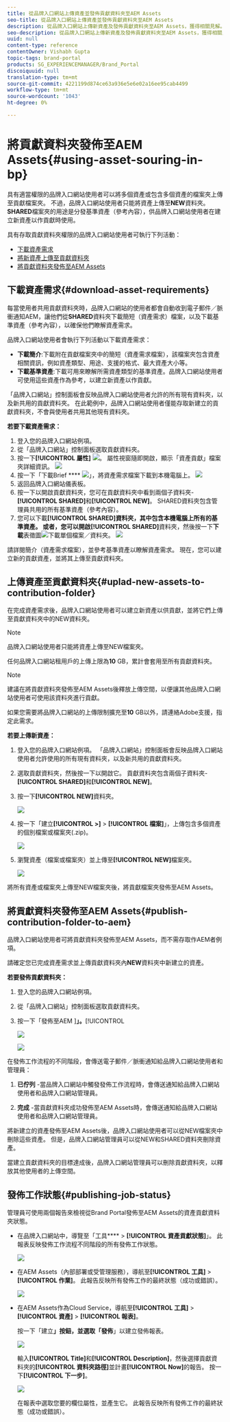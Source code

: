 ```yaml
---
title: 從品牌入口網站上傳資產並發佈貢獻資料夾至AEM Assets
seo-title: 從品牌入口網站上傳資產並發佈貢獻資料夾至AEM Assets
description: 從品牌入口網站上傳新資產及發佈貢獻資料夾至AEM Assets，獲得相關見解。
seo-description: 從品牌入口網站上傳新資產及發佈貢獻資料夾至AEM Assets，獲得相關見解。
uuid: null
content-type: reference
contentOwner: Vishabh Gupta
topic-tags: brand-portal
products: SG_EXPERIENCEMANAGER/Brand_Portal
discoiquuid: null
translation-type: tm+mt
source-git-commit: 4221199d874ce63a936e5e6e02a16ee95cab4499
workflow-type: tm+mt
source-wordcount: '1043'
ht-degree: 0%

---
```



# 將貢獻資料夾發佈至AEM Assets{#using-asset-souring-in-bp}

具有適當權限的品牌入口網站使用者可以將多個資產或包含多個資產的檔案夾上傳至貢獻檔案夾。 不過，品牌入口網站使用者只能將資產上傳至&#x200B;**NEW**&#x200B;資料夾。 **SHARED**&#x200B;檔案夾的用途是分發基準資產（參考內容），供品牌入口網站使用者在建立新資產以作貢獻時使用。

具有存取貢獻資料夾權限的品牌入口網站使用者可執行下列活動：

* [下載資產需求](#download-asset-requirements)
* [將新資產上傳至貢獻資料夾](#uplad-new-assets-to-contribution-folder)
* [將貢獻資料夾發佈至AEM Assets](#publish-contribution-folder-to-aem)

## 下載資產需求{#download-asset-requirements}

每當使用者共用貢獻資料夾時，品牌入口網站的使用者都會自動收到電子郵件／脈衝通知AEM，讓他們從&#x200B;**SHARED**&#x200B;資料夾下載簡短（資產需求）檔案，以及下載基準資產（參考內容），以確保他們瞭解資產需求。

品牌入口網站使用者會執行下列活動以下載資產需求：

* **下載簡介**:下載附在貢獻檔案夾中的簡短（資產需求檔案），該檔案夾包含資產相關資訊，例如資產類型、用途、支援的格式、最大資產大小等。
* **下載基準資產**:下載可用來瞭解所需資產類型的基準資產。品牌入口網站使用者可使用這些資產作為參考，以建立新資產以作貢獻。

「品牌入口網站」控制面板會反映品牌入口網站使用者允許的所有現有資料夾，以及新共用的貢獻資料夾。 在此範例中，品牌入口網站使用者僅能存取新建立的貢獻資料夾，不會與使用者共用其他現有資料夾。

**若要下載資產需求：**

1. 登入您的品牌入口網站例項。
1. 從「品牌入口網站」控制面板選取貢獻資料夾。
1. 按一下&#x200B;**[!UICONTROL 屬性]** ![](assets/properties.png)。 屬性視窗隨即開啟，顯示「資產貢獻」檔案夾詳細資訊。
   ![](assets/download-asset-requirement1.png)
1. 按一下「下載Brief **** ![](assets/download.png)」，將資產需求檔案下載到本機電腦上。
   ![](assets/download-asset-requirement2.png)
1. 返回品牌入口網站儀表板。
1. 按一下以開啟貢獻資料夾，您可在貢獻資料夾中看到兩個子資料夾-**[!UICONTROL SHARED]**&#x200B;和&#x200B;**[!UICONTROL NEW]**。 SHARED資料夾包含管理員共用的所有基準資產（參考內容）。
1. 您可以下載&#x200B;**[!UICONTROL SHARED]**資料夾，其中包含本機電腦上所有的基準資產。
或者，您可以開啟**[!UICONTROL SHARED]**&#x200B;資料夾，然後按一下&#x200B;**下載**&#x200B;表徵圖![](assets/download.png)下載單個檔案／資料夾。
   ![](assets/download-asset-requirement3.png)

請詳閱簡介（資產需求檔案），並參考基準資產以瞭解資產需求。 現在，您可以建立新的貢獻資產，並將其上傳至貢獻資料夾。


## 上傳資產至貢獻資料夾{#uplad-new-assets-to-contribution-folder}

在完成資產需求後，品牌入口網站使用者可以建立新資產以供貢獻，並將它們上傳至貢獻資料夾中的NEW資料夾。

>[!NOTE]
>
>品牌入口網站使用者只能將資產上傳至NEW檔案夾。
>
>任何品牌入口網站租用戶的上傳上限為&#x200B;**10** GB，累計會套用至所有貢獻資料夾。

>[!NOTE]
>
>建議在將貢獻資料夾發佈至AEM Assets後釋放上傳空間，以便讓其他品牌入口網站使用者可使用該資料夾進行貢獻。
>
>如果您需要將品牌入口網站的上傳限制擴充至&#x200B;**10** GB以外，請連絡Adobe支援，指定此需求。


**若要上傳新資產：**

1. 登入您的品牌入口網站例項。
「品牌入口網站」控制面板會反映品牌入口網站使用者允許使用的所有現有資料夾，以及新共用的貢獻資料夾。

1. 選取貢獻資料夾，然後按一下以開啟它。 貢獻資料夾包含兩個子資料夾- **[!UICONTROL SHARED]**&#x200B;和&#x200B;**[!UICONTROL NEW]**。

1. 按一下&#x200B;**[!UICONTROL NEW]**&#x200B;資料夾。

   ![](assets/upload-new-assets1.png)

1. 按一下「建立&#x200B;**[!UICONTROL >]** > **[!UICONTROL 檔案]**」，上傳包含多個資產的個別檔案或檔案夾(.zip)。

   ![](assets/upload-new-assets2.png)

1. 瀏覽資產（檔案或檔案夾）並上傳至&#x200B;**[!UICONTROL NEW]**&#x200B;檔案夾。

   ![](assets/upload-new-assets3.png)

將所有資產或檔案夾上傳至NEW檔案夾後，將貢獻檔案夾發佈至AEM Assets。


## 將貢獻資料夾發佈至AEM Assets{#publish-contribution-folder-to-aem}

品牌入口網站使用者可將貢獻資料夾發佈至AEM Assets，而不需存取作AEM者例項。

請確定您已完成資產需求並上傳貢獻資料夾內&#x200B;**NEW**&#x200B;資料夾中新建立的資產。

**若要發佈貢獻資料夾：**

1. 登入您的品牌入口網站例項。

1. 從「品牌入口網站」控制面板選取貢獻資料夾。
1. 按一下「發佈至AEM ]**」。**[!UICONTROL 

   ![](assets/export.png)

   ![](assets/publish-contribution-folder-to-aem.png)

在發佈工作流程的不同階段，會傳送電子郵件／脈衝通知給品牌入口網站使用者和管理員：
1. **已佇列** -當品牌入口網站中觸發發佈工作流程時，會傳送通知給品牌入口網站使用者和品牌入口網站管理員。

1. **完成** -當貢獻資料夾成功發佈至AEM Assets時，會傳送通知給品牌入口網站使用者和品牌入口網站管理員。

將新建立的資產發佈至AEM Assets後，品牌入口網站使用者可以從NEW檔案夾中刪除這些資產。 但是，品牌入口網站管理員可以從NEW和SHARED資料夾刪除資產。

當建立貢獻資料夾的目標達成後，品牌入口網站管理員可以刪除貢獻資料夾，以釋放其他使用者的上傳空間。

## 發佈工作狀態{#publishing-job-status}

管理員可使用兩個報告來檢視從Brand Portal發佈至AEM Assets的資產貢獻資料夾狀態。

* 在品牌入口網站中，導覽至「工具&#x200B;**** > **[!UICONTROL 資產貢獻狀態]**」。 此報表反映發佈工作流程不同階段的所有發佈工作狀態。

   ![](assets/contribution-folder-status.png)

* 在AEM Assets（內部部署或受管理服務），導航至&#x200B;**[!UICONTROL 工具]** > **[!UICONTROL 作業]**。 此報告反映所有發佈工作的最終狀態（成功或錯誤）。

   ![](assets/publishing-status.png)

* 在AEM Assets作為Cloud Service，導航至&#x200B;**[!UICONTROL 工具]** > **[!UICONTROL 資產]** > **[!UICONTROL 報表]**。

   按一下「建立&#x200B;****」按鈕，並選取「發佈&#x200B;****」以建立發佈報表。

   ![](assets/create-publish-report.png)

   輸入&#x200B;**[!UICONTROL Title]**&#x200B;和&#x200B;**[!UICONTROL Description]**，然後選擇貢獻資料夾的&#x200B;**[!UICONTROL 資料夾路徑]**&#x200B;並計畫&#x200B;**[!UICONTROL Now]**&#x200B;的報告。 按一下&#x200B;**[!UICONTROL 下一步]**。

   ![](assets/create-publish-report1.png)

   在報表中選取您要的欄位屬性，並產生它。 此報告反映所有發佈工作的最終狀態（成功或錯誤）。

<!--
>[!NOTE]
>
>Currently, no report is generated in AEM Assets as a Cloud Service for the Asset Sourcing workflow. 
-->







